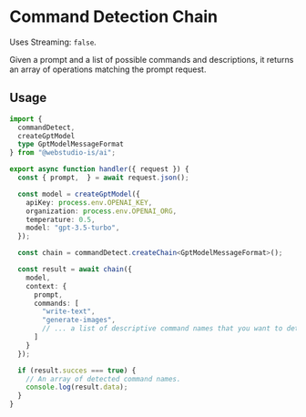 # Command Detection Chain

Uses Streaming: `false`.

Given a prompt and a list of possible commands and descriptions, it returns an array of operations matching the prompt request.

## Usage

```typescript
import {
  commandDetect,
  createGptModel
  type GptModelMessageFormat
} from "@webstudio-is/ai";

export async function handler({ request }) {
  const { prompt,  } = await request.json();

  const model = createGptModel({
    apiKey: process.env.OPENAI_KEY,
    organization: process.env.OPENAI_ORG,
    temperature: 0.5,
    model: "gpt-3.5-turbo",
  });

  const chain = commandDetect.createChain<GptModelMessageFormat>();

  const result = await chain({
    model,
    context: {
      prompt,
      commands: [
        "write-text",
        "generate-images",
        // ... a list of descriptive command names that you want to detect
      ]
    }
  });

  if (result.succes === true) {
    // An array of detected command names.
    console.log(result.data);
  }
}
```
